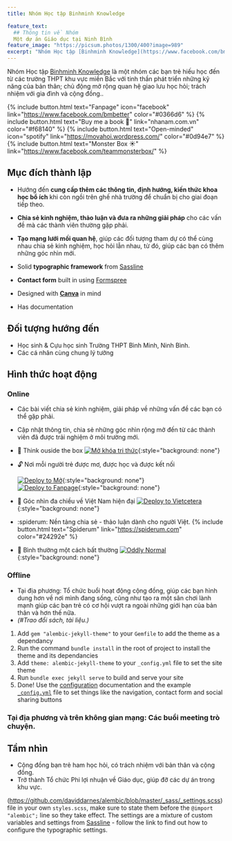 ```yaml
---
title: Nhóm Học tập Binhminh Knowledge

feature_text:
  ## Thông tin về Nhóm
  Một dự án Giáo dục tại Ninh Bình
feature_image: "https://picsum.photos/1300/400?image=989"
excerpt: "Nhóm Học tập [Binhminh Knowledge](https://www.facebook.com/bmbetter) là một nhóm các bạn trẻ hiếu học đến từ các trường THPT khu vực miền Bắc với tinh thần phát triển những kỹ năng của bản thân; chủ động mở rộng quan hệ giao lưu học hỏi; trách nhiệm với gia đình và cộng đồng."
---
```


Nhóm Học tập [Binhminh Knowledge](https://www.facebook.com/bmbetter) là một nhóm các bạn trẻ hiếu học đến từ các trường THPT khu vực miền Bắc với tinh thần phát triển những kỹ năng của bản thân; chủ động mở rộng quan hệ giao lưu học hỏi; trách nhiệm với gia đình và cộng đồng..

{% include button.html text="Fanpage" icon="facebook" link="https://www.facebook.com/bmbetter" color="#0366d6" %} {% include button.html text="Buy me a book 📖" link="nhanam.com.vn" color="#f68140" %} {% include button.html text="Open-minded" icon="spotify" link="https://movahoi.wordpress.com/" color="#0d94e7" %} {% include button.html text="Monster Box ☀️" link="https://www.facebook.com/teammonsterbox/" %}

## Mục đích thành lập

- Hướng đến **cung cấp thêm các thông tin, định hướng, kiến thức khoa học bổ ích** khi còn ngồi trên ghế nhà trường để chuẩn bị cho giai đoạn tiếp theo.
- **Chia sẻ kinh nghiệm, thảo luận và đưa ra những giải pháp** cho các vấn đề mà các thành viên thường gặp phải.
- **Tạo mạng lưới mối quan hệ**, giúp các đối tượng tham dự có thể cùng nhau chia sẻ kinh nghiệm, học hỏi lẫn nhau, từ đó, giúp các bạn có thêm những góc nhìn mới.

- Solid **typographic framework** from [Sassline](https://sassline.com/)
- **Contact form** built in using [Formspree](https://formspree.io/)
- Designed with **[Canva](https://www.canva.com/)** in mind
- Has documentation

## Đối tượng hướng đến

- Học sinh & Cựu học sinh Trường THPT Bình Minh, Ninh Bình.
- Các cá nhân cùng chung lý tưởng

## Hình thức hoạt động
### Online

- Các bài viết chia sẻ kinh nghiệm, giải pháp về những vấn đề các bạn có thể gặp phải. 
- Cập nhật thông tin, chia sẻ những góc nhìn rộng mở đến từ các thành viên đã được trải nghiệm ở môi trường mới.


- 👻 Think ouside the box
  [![Mở khóa tri thức](https://www.netlify.com/img/deploy/button.svg)](https://www.facebook.com/teammonsterbox/){:style="background: none"}
- 🔓 Nơi mỗi người trẻ được mơ, được học và được kết nối

  [![Deploy to Mở](https://assets.forestry.io/import-to-forestry.svg)](https://movahoi.wordpress.com/){:style="background: none"}  
  [![Deploy to Fanpage](https://www.netlify.com/img/deploy/button.svg)](https://www.facebook.com/mo.giaoduc/){:style="background: none"}
- 💠 Góc nhìn đa chiều về Việt Nam hiện đại
  [![Deploy to Vietcetera](https://www.netlify.com/img/deploy/button.svg)](https://vietcetera.com/){:style="background: none"}
- :spiderum: Nền tảng chia sẻ - thảo luận dành cho người Việt. 
  {% include button.html text="Spiderum" link="https://spiderum.com" color="#24292e" %}
- 🚀 Bình thường một cách bất thường
  [![Oddly Normal](https://assets.stackbit.com/badge/create-with-stackbit.svg)](https://oddly-podcast.com/){:style="background: none"}

### Offline

- Tại địa phương: Tổ chức buổi hoạt động cộng đồng, giúp các bạn hình dung hơn về nơi mình đang sống, cũng như tạo ra một sân chơi lành mạnh giúp các bạn trẻ có cơ hội vượt ra ngoài những giới hạn của bản thân và hơn thế nữa.
- _(#Trao đổi sách, tài liệu.)_

1. Add `gem "alembic-jekyll-theme"` to your `Gemfile` to add the theme as a dependancy
2. Run the command `bundle install` in the root of project to install the theme and its dependancies
3. Add `theme: alembic-jekyll-theme` to your `_config.yml` file to set the site theme
4. Run `bundle exec jekyll serve` to build and serve your site
5. Done! Use the [configuration](#configuration) documentation and the example [`_config.yml`](https://github.com/daviddarnes/alembic/blob/master/_config.yml) file to set things like the navigation, contact form and social sharing buttons

### Tại địa phương và trên không gian mạng: Các buổi meeting trò chuyện.


## Tầm nhìn


- Cộng đồng bạn trẻ ham học hỏi, có trách nhiệm với bản thân và cộng đồng.
- Trở thành Tổ chức Phi lợi nhuận về Giáo dục, giúp đỡ các dự án trong khu vực.

(https://github.com/daviddarnes/alembic/blob/master/_sass/_settings.scss) file in your own `styles.scss`, make sure to state them before the `@import "alembic";` line so they take effect. The settings are a mixture of custom variables and settings from [Sassline](https://medium.com/@jakegiltsoff/sassline-v2-0-e424b2881e7e) - follow the link to find out how to configure the typographic settings.
